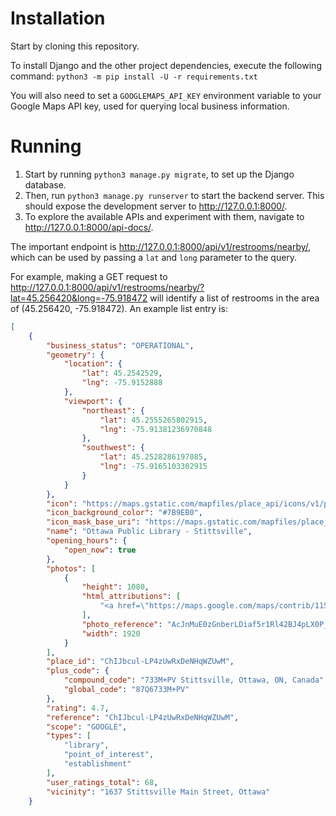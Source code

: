 # Installation

Start by cloning this repository.

To install Django and the other project dependencies, execute the following command:
`python3 -m pip install -U -r requirements.txt`

You will also need to set a `GOOGLEMAPS_API_KEY` environment variable to your Google Maps API key, used for querying local business information.

# Running

1. Start by running `python3 manage.py migrate`, to set up the Django database.
2. Then, run `python3 manage.py runserver` to start the backend server. This should expose the development server to http://127.0.0.1:8000/.
3. To explore the available APIs and experiment with them, navigate to http://127.0.0.1:8000/api-docs/.


The important endpoint is http://127.0.0.1:8000/api/v1/restrooms/nearby/, which can be used by passing a `lat` and `long` parameter to the query.

For example, making a GET request to http://127.0.0.1:8000/api/v1/restrooms/nearby/?lat=45.256420&long=-75.918472 will identify a list of restrooms in the area of (45.256420, -75.918472). An example list entry is:
```json
[
    {
        "business_status": "OPERATIONAL",
        "geometry": {
            "location": {
                "lat": 45.2542529,
                "lng": -75.9152888
            },
            "viewport": {
                "northeast": {
                    "lat": 45.2555265802915,
                    "lng": -75.91381236970848
                },
                "southwest": {
                    "lat": 45.2528286197085,
                    "lng": -75.9165103302915
                }
            }
        },
        "icon": "https://maps.gstatic.com/mapfiles/place_api/icons/v1/png_71/civic_building-71.png",
        "icon_background_color": "#7B9EB0",
        "icon_mask_base_uri": "https://maps.gstatic.com/mapfiles/place_api/icons/v2/civic-bldg_pinlet",
        "name": "Ottawa Public Library - Stittsville",
        "opening_hours": {
            "open_now": true
        },
        "photos": [
            {
                "height": 1080,
                "html_attributions": [
                    "<a href=\"https://maps.google.com/maps/contrib/115014721311659682284\">Tarek Belghith</a>"
                ],
                "photo_reference": "AcJnMuE0zGnberLDiaf5r1Rl42BJ4pLX0P_G9L5QPmuy0aq1KaZasxRHvPug_VYPjAjpYSXQ6QpncCdO8j5IyaK7mm5zWFo-tLEdvL4haDnABfstmnAOXwcDfxUvBxyAiJqYcoqi2q4ncF0vW8CCbXGeVWVdFMbMqt5dDOcvrzd3Qo6t0USw",
                "width": 1920
            }
        ],
        "place_id": "ChIJbcul-LP4zUwRxDeNHqWZUwM",
        "plus_code": {
            "compound_code": "733M+PV Stittsville, Ottawa, ON, Canada",
            "global_code": "87Q6733M+PV"
        },
        "rating": 4.7,
        "reference": "ChIJbcul-LP4zUwRxDeNHqWZUwM",
        "scope": "GOOGLE",
        "types": [
            "library",
            "point_of_interest",
            "establishment"
        ],
        "user_ratings_total": 68,
        "vicinity": "1637 Stittsville Main Street, Ottawa"
    }
```